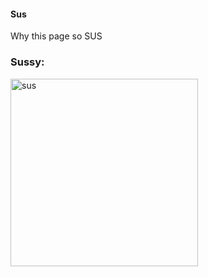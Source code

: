 #### Sus 

Why this page so SUS

<h3 align="left">Sussy:</h3>
<p align="left"> <a href="https://www.youtube.com/watch?v=T59N3DPrvac" target="_blank" rel="noreferrer"> <img src="https://4kjuegos.com/wp-content/uploads/2020/09/Among-Us-2-810x400.jpeg" alt="sus" width="300" height="300"/> </a>
